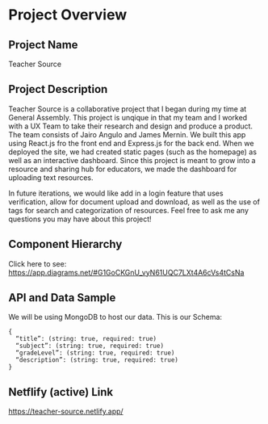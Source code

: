 # Project Overview

## Project Name

Teacher Source

## Project Description

Teacher Source is a collaborative project that I began during my time at General Assembly.  This project is unqique in that my team and I worked with a UX Team to take their research and design and produce a product. The team consists of Jairo Angulo and James Mernin.  We built this app using React.js fro the front end and Express.js for the back end.  When we deployed the site, we had created static pages (such as the homepage) as well as an interactive dashboard.  Since this project is meant to grow into a resource and sharing hub for educators, we made the dashboard for uploading text resources.

In future iterations, we would like add in a login feature that uses verification, allow for document upload and download, as well as the use of tags for search and categorization of resources.  Feel free to ask me any questions you may have about this project!


## Component Hierarchy

Click here to see: https://app.diagrams.net/#G1GoCKGnU_vyN61UQC7LXt4A6cVs4tCsNa

## API and Data Sample

We will be using MongoDB to host our data.
This is our Schema:

```
{
  “title”: (string: true, required: true)
  “subject”: (string: true, required: true)
  “gradeLevel”: (string: true, required: true)
  “description”: (string: true, required: true)
}
```

## Netflify (active) Link

https://teacher-source.netlify.app/

